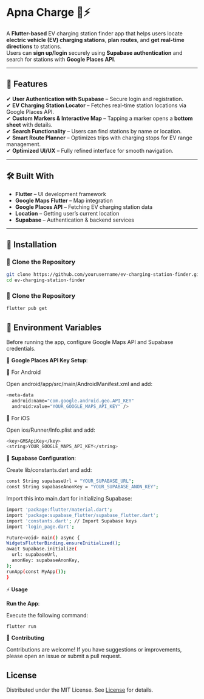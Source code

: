 # Apna Charge 🚗⚡

A **Flutter-based** EV charging station finder app that helps users locate **electric vehicle (EV) charging stations**, **plan routes**, and **get real-time directions** to stations.  
Users can **sign up/login** securely using **Supabase authentication** and search for stations with **Google Places API**.  

---

## 📌 **Features**

✔ **User Authentication with Supabase** – Secure login and registration.  
✔ **EV Charging Station Locator** – Fetches real-time station locations via Google Places API.  
✔ **Custom Markers & Interactive Map** – Tapping a marker opens a **bottom sheet** with details.  
✔ **Search Functionality** – Users can find stations by name or location.  
✔ **Smart Route Planner** – Optimizes trips with charging stops for EV range management.  
✔ **Optimized UI/UX** – Fully refined interface for smooth navigation.  

---

## 🛠️ **Built With**
- **Flutter** – UI development framework
- **Google Maps Flutter** – Map integration
- **Google Places API** – Fetching EV charging station data
- **Location** – Getting user’s current location
- **Supabase** – Authentication & backend services

---

## 🚀 **Installation**

### 🔹 **Clone the Repository**
```bash
git clone https://github.com/yourusername/ev-charging-station-finder.git
cd ev-charging-station-finder
```

### 🔹 **Clone the Repository**
```bash
flutter pub get
```


## 🔑 Environment Variables

Before running the app, configure Google Maps API and Supabase credentials.

🔹 **Google Places API Key Setup**:

  📌 For Android
  
  Open android/app/src/main/AndroidManifest.xml and add:
  ```bash
  <meta-data
    android:name="com.google.android.geo.API_KEY"
    android:value="YOUR_GOOGLE_MAPS_API_KEY" />
  ```
  📌 For iOS

  Open ios/Runner/Info.plist and add:

  ```bash
  <key>GMSApiKey</key>
<string>YOUR_GOOGLE_MAPS_API_KEY</string>

  ```

🔹 **Supabase Configuration**:

  Create lib/constants.dart and add:
  ```bash
  const String supabaseUrl = "YOUR_SUPABASE_URL";
  const String supabaseAnonKey = "YOUR_SUPABASE_ANON_KEY";
  ```

  Import this into main.dart for initializing Supabase:
  ```bash
  import 'package:flutter/material.dart';
import 'package:supabase_flutter/supabase_flutter.dart';
import 'constants.dart'; // Import Supabase keys
import 'login_page.dart';

Future<void> main() async {
  WidgetsFlutterBinding.ensureInitialized();
  await Supabase.initialize(
    url: supabaseUrl,
    anonKey: supabaseAnonKey,
  );
  runApp(const MyApp());
}
  ```

⚡ **Usage**

  **Run the App**:

  Execute the following command:
  ```bash
  flutter run
  ```


🤝  **Contributing**

Contributions are welcome! If you have suggestions or improvements, please open an issue or submit a pull request.

## License

Distributed under the MIT License. See [License](https://choosealicense.com/licenses/mit/) for details.

